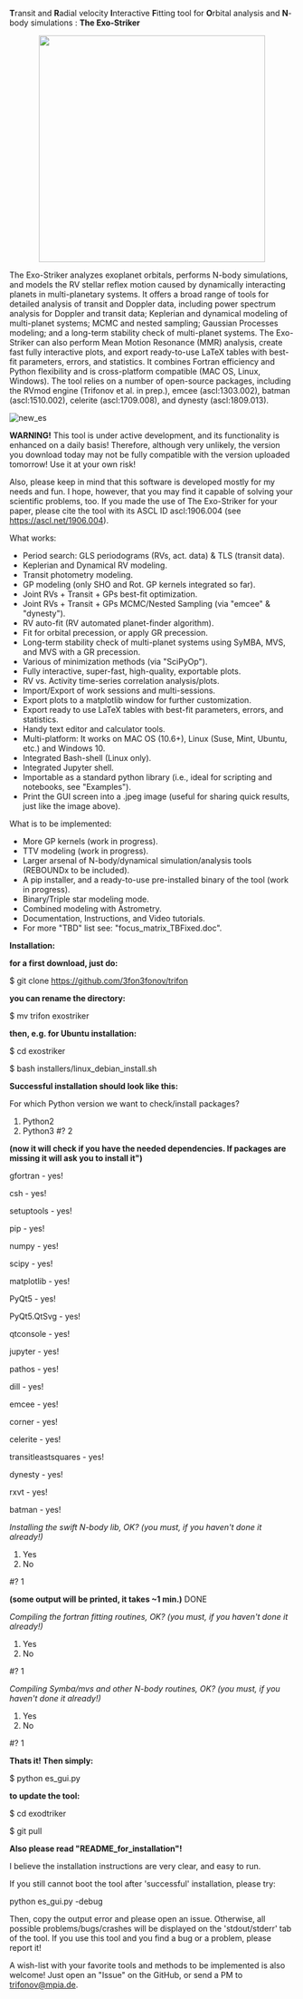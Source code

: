 
**T**ransit and **R**adial velocity **I**nteractive **F**itting tool for **O**rbital analysis and **N**-body simulations : **The Exo-Striker** 

<p align="center">
  <img width="400" src="https://github.com/3fon3fonov/trifon/blob/master/lib/UI/33_striker.png">
</p>
 
The Exo-Striker analyzes exoplanet orbitals, performs N-body simulations, and models the RV stellar reflex motion caused by dynamically interacting planets in multi-planetary systems. It offers a broad range of tools for detailed analysis of transit and Doppler data, including power spectrum analysis for Doppler and transit data; Keplerian and dynamical modeling of multi-planet systems; MCMC and nested sampling; Gaussian Processes modeling; and a long-term stability check of multi-planet systems. The Exo-Striker can also perform Mean Motion Resonance (MMR) analysis, create fast fully interactive plots, and export ready-to-use LaTeX tables with best-fit parameters, errors, and statistics. It combines Fortran efficiency and Python flexibility and is cross-platform compatible (MAC OS, Linux, Windows). The tool relies on a number of open-source packages, including the RVmod engine (Trifonov et al. in prep.), emcee (ascl:1303.002), batman (ascl:1510.002), celerite (ascl:1709.008), and dynesty (ascl:1809.013).

![new_es](https://user-images.githubusercontent.com/44244057/68542130-4f1edb00-03a9-11ea-8630-2f1c07d660a9.png)


**WARNING!** This tool is under active development, and its functionality is enhanced on a daily basis! Therefore, although very unlikely, the version you download today may not be fully compatible with the version uploaded tomorrow! Use it at your own risk!

Also, please keep in mind that this software is developed mostly for my needs and fun. I hope, however, that you may find it capable of solving your scientific problems, too. If you made the use of The Exo-Striker for your paper, please cite the tool with its ASCL ID ascl:1906.004 (see https://ascl.net/1906.004).
 

What works:

* Period search: GLS periodograms (RVs, act. data) & TLS (transit data).
* Keplerian and Dynamical RV modeling. 
* Transit photometry modeling.
* GP modeling (only SHO and Rot. GP kernels integrated so far).
* Joint RVs + Transit + GPs best-fit optimization.
* Joint RVs + Transit + GPs MCMC/Nested Sampling (via "emcee" & "dynesty").
* RV auto-fit (RV automated planet-finder algorithm).
* Fit for orbital precession, or apply GR precession. 
* Long-term stability check of multi-planet systems using SyMBA, MVS, and MVS with a GR precession.
* Various of minimization methods (via "SciPyOp").
* Fully interactive, super-fast, high-quality, exportable plots.
* RV vs. Activity time-series correlation analysis/plots.
* Import/Export of work sessions and multi-sessions. 
* Export plots to a matplotlib window for further customization.
* Export ready to use LaTeX tables with best-fit parameters, errors, and statistics. 
* Handy text editor and calculator tools.
* Multi-platform: It works on MAC OS (10.6+), Linux (Suse, Mint, Ubuntu, etc.) and Windows 10.
* Integrated Bash-shell (Linux only).
* Integrated Jupyter shell.
* Importable as a standard python library (i.e., ideal for scripting and notebooks, see "Examples").
* Print the GUI screen into a .jpeg image (useful for sharing quick results, just like the image above).

What is to be implemented:

* More GP kernels (work in progress). 
* TTV modeling (work in progress).
* Larger arsenal of N-body/dynamical simulation/analysis tools (REBOUNDx to be included). 
* A pip installer, and a ready-to-use pre-installed binary of the tool (work in progress). 
* Binary/Triple star modeling mode.
* Combined modeling with Astrometry.
* Documentation, Instructions, and Video tutorials.
* For more "TBD" list see: "focus_matrix_TBFixed.doc".


**Installation:**


**for a first download, just do:**

$ git clone https://github.com/3fon3fonov/trifon

**you can rename the directory:**

$ mv trifon exostriker

**then, e.g. for Ubuntu installation:**

$ cd exostriker 

$ bash installers/linux_debian_install.sh 

**Successful installation should look like this:**

For which Python version we want to check/install packages?
1) Python2
2) Python3
#? 2

**(now it will check if you have the needed dependencies. If packages are missing it will ask you to install it")**

gfortran - yes! 

csh - yes! 

setuptools - yes! 

pip - yes!

numpy - yes!

scipy - yes!

matplotlib - yes!

PyQt5 - yes!

PyQt5.QtSvg - yes! 

qtconsole - yes! 

jupyter - yes! 

pathos - yes! 

dill - yes! 

emcee - yes! 

corner - yes! 

celerite - yes! 

transitleastsquares - yes! 

dynesty - yes! 

rxvt - yes! 

batman - yes! 


*Installing the swift N-body lib, OK?  (you must, if you haven't done it already!)*
 
 
1) Yes
2) No 

#? 1

**(some output will be printed, it takes ~1 min.)**
DONE
 
 
*Compiling the fortran fitting routines, OK? (you must, if you haven't done it already!)*
 
 
1) Yes 
2) No 

#? 1
 
 
*Compiling Symba/mvs and other N-body routines, OK? (you must, if you haven't done it already!)*
 
 
1) Yes 
2) No 

#? 1 

**Thats it! Then simply:**

$ python es_gui.py

**to update the tool:**

$ cd exodtriker

$ git pull



**Also please read "README_for_installation"!**

I believe the installation instructions are very clear, and easy to run.

If you still cannot boot the tool after 'successful' installation, please try:

python es_gui.py -debug 

Then, copy the output error and please open an issue. Otherwise, all possible problems/bugs/crashes will be displayed on the 
'stdout/stderr' tab of the tool. If you use this tool and you find a bug or a problem, please report it!

A wish-list with your favorite tools and methods to be implemented is also welcome!
Just open an "Issue" on the GitHub, or send a PM to trifonov@mpia.de.
